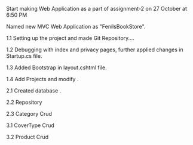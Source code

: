 Start making Web Application as a part of assignment-2 on 27 October at 6:50 PM

Named new MVC Web Application as "FenilsBookStore". 

1.1 Setting up the project and made Git Repository.... 

1.2 Debugging with index and privacy pages, further applied changes in Startup.cs file. 

1.3 Added Bootstrap in layout.cshtml file.

1.4 Add Projects and modify . 

2.1 Created database .

2.2 Repository

2.3 Category Crud 

3.1 CoverType Crud

3.2 Product Crud
